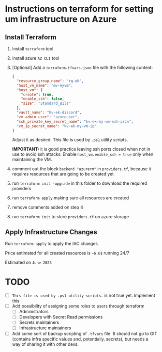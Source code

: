# Instructions on terraform for setting um infrastructure on Azure

## Install Terraform

1. Install `terraform` tool
2. Install azure `AZ CLI` tool
3. [Optional] Add a `terraform.tfvars.json` file with the following content:

    ```json
    {
      "resource_group_name": "rg-ek",
      "host_vm_name": "mv-myvm",
      "host_vm": {
        "create": true,
        "enable_ssh": false,
        "size": "Standard_B1ls"
      },
      "vault_name": "kv-ek-discord",
      "vm_admin_user": "azureuser",
      "ssh_private_key_secret_name": "kv-ek-my-vm-ssh-priv",
      "vm_ip_secret_name": "kv-ek-my-vm-ip"
    }
    ```
       
    Adjust it as desired. This file is used by `.ps1` utility scripts.

    **IMPORTANT:** it is good practice leaving ssh ports closed when not in use to avoid ssh attacks.
    Enable `host_vm.enable_ssh = true` only when maintaining the VM.


4. comment out the block `backend "azurerm"` in `providers.tf`, because it requires resources that are going to be created yet
5. run `terraform init -upgrade` in this folder to download the required providers
6. run `terraform apply` making sure all resources are created
7. remove comments added on step 4
8. run `terraform init` to store `providers.tf` on azure storage

## Apply Infrastructure Changes

Run `terraform apply` to apply the IAC changes

Price estimated for all created resources is `~6.6$` running 24/7

Estimated on `June 2023`

# TODO
- [ ] `This file is used by .ps1 utility scripts.` is not true yet. Implement this
- [ ] Add possibility of assigning some roles to users through terraform
    - [ ] Administrators
    - [ ] Developers with Secret Read permissions
    - [ ] Secrets maintainers
    - [ ] Infrastructure maintainers
- [ ] Add some sort of backup scripting of `.tfvars` file. It should not go to GIT (contains infra specific values and, 
potentially, secrets), but needs a way of sharing it with other devs.